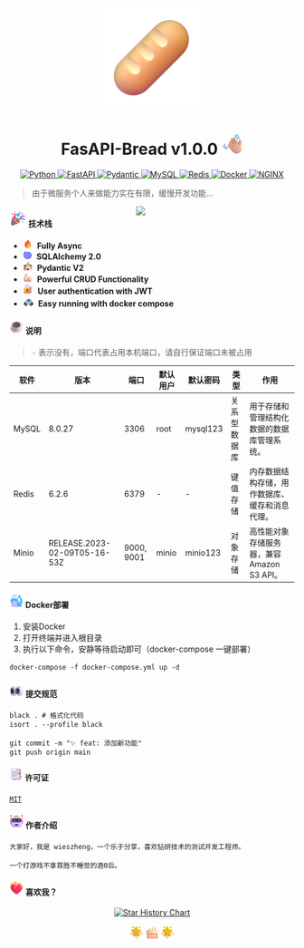 <div align="center" >
  <img src="docs/assets/images/Baguette Bread.png" width="180">
  <h1>
    FasAPI-Bread v1.0.0 <img src="docs/assets/images/Waving Hand Medium-Light Skin Tone.png" width="38px">
  </h1>
</div>


<p align="center" >
  <a href="">
      <img src="https://img.shields.io/badge/Python-3776AB?style=for-the-badge&logo=python&logoColor=white" alt="Python" height="25">
  </a>
  <a href="https://fastapi.tiangolo.com">
      <img src="https://img.shields.io/badge/FastAPI-005571?style=for-the-badge&logo=fastapi" alt="FastAPI" height="25">
  </a>
  <a href="https://docs.pydantic.dev/2.4/">
      <img src="https://img.shields.io/badge/Pydantic-E92063?logo=pydantic&logoColor=fff&style=for-the-badge" alt="Pydantic" height="25">
  </a>
  <a href="https://www.mysql.org">
      <img src="https://img.shields.io/badge/MySQL-316192?style=for-the-badge&logo=mysql&logoColor=white" alt="MySQL" height="25">
  </a>
  <a href="https://redis.io">
      <img src="https://img.shields.io/badge/Redis-DC382D?logo=redis&logoColor=fff&style=for-the-badge" alt="Redis" height="25">
  </a>
  <a href="https://docs.docker.com/compose/">
      <img src="https://img.shields.io/badge/Docker-2496ED?logo=docker&logoColor=fff&style=for-the-badge" alt="Docker" height="25">
  </a>
  <a href="https://nginx.org/en/">
      <img src="https://img.shields.io/badge/NGINX-009639?logo=nginx&logoColor=fff&style=for-the-badge" alt=NGINX height="25">
  </a>
</p>


> 由于微服务个人来做能力实在有限，缓慢开发功能...

<img align='right' src="https://media.giphy.com/media/qgQUggAC3Pfv687qPC/giphy.gif" width="280">

#### <img src="docs/assets/images/Party Popper.png" width="30"> 技术栈

- <img src="docs/assets/images/Fire.png" width="17">&nbsp;&nbsp;**Fully Async**
- <img src="docs/assets/images/Cyclone.png" width="16">&nbsp;&nbsp;**SQLAlchemy 2.0**
- <img src="docs/assets/images/School.png" width="17">&nbsp;&nbsp;**Pydantic V2**
- <img src="docs/assets/images/Flexed Biceps Light Skin Tone.png" width="17">&nbsp;&nbsp;**Powerful CRUD Functionality**
- <img src="docs/assets/images/Locked with Key.png" width="18">&nbsp;&nbsp;**User authentication with JWT**
- <img src="docs/assets/images/Police Car.png" width="19">&nbsp;&nbsp;**Easy running with docker compose**

#### <img src="docs/assets/images/Hot Beverage.png" width="25"> 说明

> `-` 表示没有，端口代表占用本机端口，请自行保证端口未被占用

| 软件    | 版本                           | 端口         | 默认用户  | 默认密码     | 类型     | 作用                           |
|-------|------------------------------|------------|-------|----------|--------|------------------------------|
| MySQL | 8.0.27                       | 3306       | root  | mysql123 | 关系型数据库 | 用于存储和管理结构化数据的数据库管理系统。        |
| Redis | 6.2.6                        | 6379       | -     | -        | 键值存储   | 内存数据结构存储，用作数据库、缓存和消息代理。      |
| Minio | RELEASE.2023-02-09T05-16-53Z | 9000, 9001 | minio | minio123 | 对象存储   | 高性能对象存储服务器，兼容 Amazon S3 API。 |

#### <img src="docs/assets/images/Spouting Whale.png" width="25"> Docker部署

1. 安装Docker
2. 打开终端并进入根目录
3. 执行以下命令，安静等待启动即可（docker-compose 一键部署）

```shell
docker-compose -f docker-compose.yml up -d
```

#### <img src="docs/assets/images/Eyes.png" width="25"> 提交规范

```shell
black . # 格式化代码
isort . --profile black 

git commit -m "✨ feat: 添加新功能"
git push origin main
```

#### <img src="docs/assets/images/Bookmark Tabs.png" width="24"> 许可证

[`MIT`](LICENSE)

#### <img src="docs/assets/images/Robot.png" width="25"> 作者介绍

    大家好，我是 wieszheng，一个乐于分享，喜欢钻研技术的测试开发工程师。

    一个打游戏不拿首胜不睡觉的酒0后。

#### <img src="docs/assets/images/Heart on Fire.png" width="25"> 喜欢我？

<p align="center">
<a href="https://star-history.com/#wieszheng/bread">
  <picture>
    <source media="(prefers-color-scheme: dark)" srcset="https://api.star-history.com/svg?repos=wieszheng/bread&type=Date&title=50&theme=dark" />
    <source media="(prefers-color-scheme: light)" srcset="https://api.star-history.com/svg?repos=wieszheng/bread&type=Date&title=50" />
    <img alt="Star History Chart" src="https://api.star-history.com/svg?repos=wieszheng/bread&type=Date" />
  </picture>
</a>
</p>

<div align="center">
  <img src="docs/assets/images/Glowing Star.png" width="25"> 
  <img src="docs/assets/images/Birthday Cake.png" width="23"> 
  <img src="docs/assets/images/Glowing Star.png" width="25">
</div>